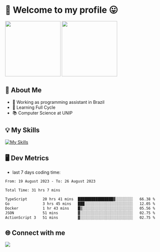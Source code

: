 # 🎉 Welcome to my profile 😛

<div>
  <img height="180em" src="https://github-readme-stats.vercel.app/api?username=VinicciusSantos&show_icons=true&icon_color=fff&include_all_commits=true&count_private=true&bg_color=30,000,000&title_color=fff&text_color=fff"/>
  <img height="180em" src="https://github-readme-stats.vercel.app/api/top-langs/?username=VinicciusSantos&langs_count=8&layout=compact&include_all_commits=true&count_private=true&bg_color=30,000,000&title_color=fff&text_color=fff"/>
</div>

## 📖 About Me
- 🔭 Working as programming assistant in Brazil
- 🌱 Learning Full Cycle
- 📚 Computer Science at UNIP

## 💡 My Skills

[![My Skills](https://skills.thijs.gg/icons?i=angular,react,jest,html,css,sass,bootstrap,ts,js,nodejs,express,git,c,py,postgres,mysql,docker)](https://github.com/VinicciusSantos)

## 🖥️ Dev Metrics

- last 7 days coding time:

<!--START_SECTION:waka-->

```txt
From: 19 August 2023 - To: 26 August 2023

Total Time: 31 hrs 7 mins

TypeScript       20 hrs 41 mins  ████████████████▓░░░░░░░░   66.38 %
Go               3 hrs 45 mins   ███░░░░░░░░░░░░░░░░░░░░░░   12.05 %
Docker           1 hr 43 mins    █▒░░░░░░░░░░░░░░░░░░░░░░░   05.56 %
JSON             51 mins         ▓░░░░░░░░░░░░░░░░░░░░░░░░   02.75 %
ActionScript 3   51 mins         ▓░░░░░░░░░░░░░░░░░░░░░░░░   02.75 %
```

<!--END_SECTION:waka-->

## 🌐 Connect with me

<a href="https://www.linkedin.com/in/vinicius-guedes-b817aa223/"><img src="https://img.shields.io/badge/LinkedIn-0077B5?style=for-the-badge&logo=linkedin&logoColor=white"/></a>

